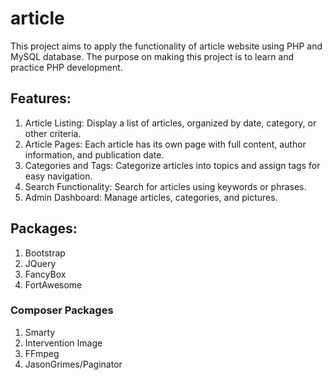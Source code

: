 # article
This project aims to apply the functionality of article website using PHP and MySQL database. The purpose on making this project is to learn and practice PHP development.

## Features:
1. Article Listing: Display a list of articles, organized by date, category, or other criteria.
2. Article Pages: Each article has its own page with full content, author information, and publication date.
3. Categories and Tags: Categorize articles into topics and assign tags for easy navigation.
4. Search Functionality: Search for articles using keywords or phrases.
5. Admin Dashboard: Manage articles, categories, and pictures.

## Packages:
1. Bootstrap
2. JQuery
3. FancyBox
4. FortAwesome

### Composer Packages
1. Smarty
2. Intervention Image
3. FFmpeg
4. JasonGrimes/Paginator
